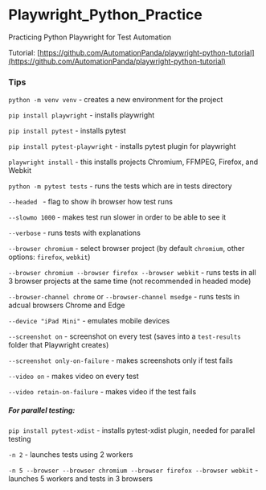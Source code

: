 # Playwright_Python_Practice
Practicing Python Playwright for Test Automation

Tutorial: [https://github.com/AutomationPanda/playwright-python-tutorial](https://github.com/AutomationPanda/playwright-python-tutorial)

### Tips
```python -m venv venv``` - creates a new environment for the project

```pip install playwright``` - installs playwright

```pip install pytest``` - installs pytest

```pip install pytest-playwright``` - installs pytest plugin for playwright

```playwright install``` - this installs projects Chromium, FFMPEG, Firefox, and Webkit

```python -m pytest tests``` - runs the tests which are in tests directory

```--headed ``` - flag to show ih browser how test runs

```--slowmo 1000``` - makes test run slower in order to be able to see it

```--verbose``` - runs tests with explanations

```--browser chromium``` - select browser project (by default ```chromium```, other options: ```firefox```, ```webkit```)

```--browser chromium --browser firefox --browser webkit``` - runs tests in all 3 browser projects at the same time (not recommended in headed mode)

```--browser-channel chrome``` or ```--browser-channel msedge``` - runs tests in adcual browsers Chrome and Edge

```--device "iPad Mini"``` - emulates mobile devices

```--screenshot on``` - screenshot on every test (saves into a ```test-results``` folder that Playwright creates)

```--screenshot only-on-failure``` - makes screenshots only if test fails

```--video on``` - makes video on every test

```--video retain-on-failure``` - makes video if the test fails

##### For parallel testing:
```pip install pytest-xdist``` - installs pytest-xdist plugin, needed for parallel testing

```-n 2``` - launches tests using 2 workers

```-n 5 --browser --browser chromium --browser firefox --browser webkit``` - launches 5 workers and tests in 3 browsers

